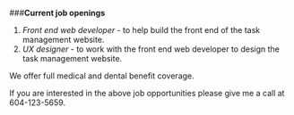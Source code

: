 ###**Current job openings**

1. *Front end web developer* - to help build the front end of the task management website.
2. *UX designer* - to work with the front end web developer to design the task management website.

We offer full medical and dental benefit coverage.

If you are interested in the above job opportunities please give me a call at 604-123-5659.
